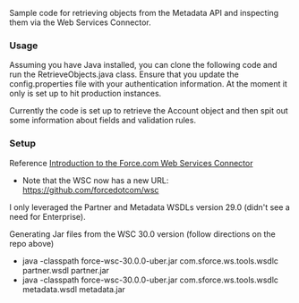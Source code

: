 Sample code for retrieving objects from the Metadata API and inspecting them via the Web Services Connector.

### Usage

Assuming you have Java installed, you can clone the following code and run the RetrieveObjects.java class. Ensure that you update the config.properties file with your authentication information. At the moment it only is set up to hit production instances.

Currently the code is set up to retrieve the Account object and then spit out some information about fields and validation rules.

### Setup

Reference [Introduction to the Force.com Web Services Connector](http://wiki.developerforce.com/page/Introduction_to_the_Force.com_Web_Services_Connector)
* Note that the WSC now has a new URL: https://github.com/forcedotcom/wsc

I only leveraged the Partner and Metadata WSDLs version 29.0 (didn't see a need for Enterprise).

Generating Jar files from the WSC 30.0 version (follow directions on the repo above)
* java -classpath force-wsc-30.0.0-uber.jar com.sforce.ws.tools.wsdlc partner.wsdl partner.jar
* java -classpath force-wsc-30.0.0-uber.jar com.sforce.ws.tools.wsdlc metadata.wsdl metadata.jar